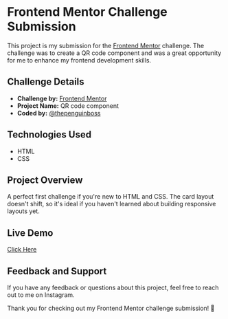 # Frontend Mentor Challenge Submission

This project is my submission for the [Frontend Mentor]([https://www.frontendmentor.io?ref=challenge](https://www.frontendmentor.io/challenges/qr-code-component-iux_sIO_H)) challenge. The challenge was to create a QR code component and was a great opportunity for me to enhance my frontend development skills.

## Challenge Details

- **Challenge by:** [Frontend Mentor](https://www.frontendmentor.io?ref=challenge)
- **Project Name:** QR code component
- **Coded by:** [@thepenguinboss](https://www.instagram.com/thepenguinboss)

## Technologies Used

- HTML
- CSS

## Project Overview

A perfect first challenge if you're new to HTML and CSS. The card layout doesn't shift, so it's ideal if you haven't learned about building responsive layouts yet.

## Live Demo

[Click Here](https://yassinedouhabi.github.io/QR-code-component/)

## Feedback and Support
If you have any feedback or questions about this project, feel free to reach out to me on Instagram.

Thank you for checking out my Frontend Mentor challenge submission! 🚀
